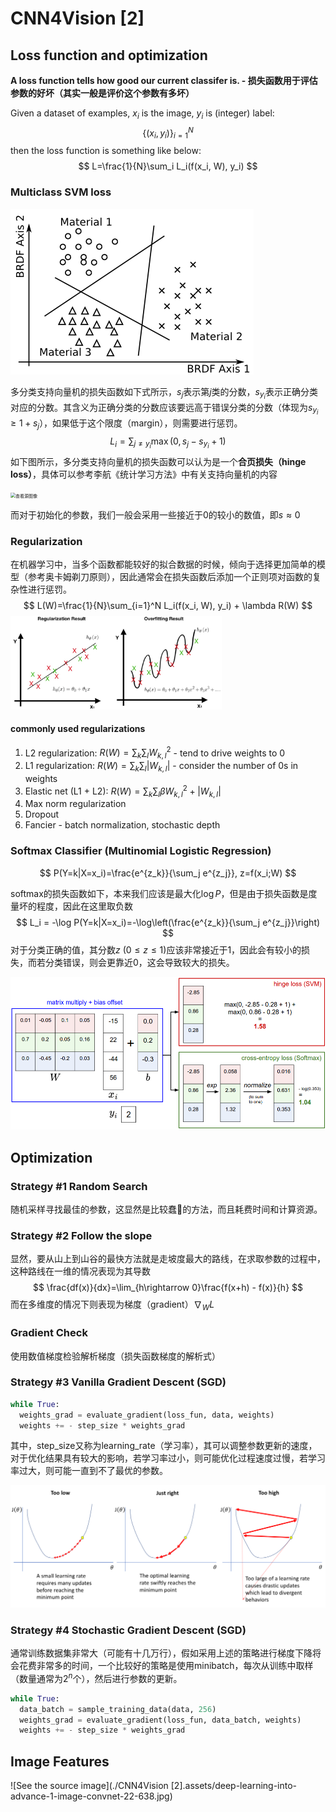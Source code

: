 # CNN4Vision [2]

## Loss function and optimization

**A loss function tells how good our current classifer is. - 损失函数用于评估参数的好坏（其实一般是评价这个参数有多坏）**

Given a dataset of examples, $x_i$ is the image, $y_i$ is (integer) label:
$$
\{(x_i,y_i)\}_{i=1}^N
$$
then the loss function is something like below:
$$
L=\frac{1}{N}\sum_i L_i(f(x_i, W), y_i)
$$

### Multiclass SVM loss

<img src="./CNN4Vision [2].assets/03_multiclass3_thumb.png" alt="mutliclass svm"  />

多分类支持向量机的损失函数如下式所示，$s_j$表示第$j$类的分数，$s_{y_i}$表示正确分类对应的分数。其含义为正确分类的分数应该要远高于错误分类的分数（体现为$s_{y_i} \ge 1 + s_j$），如果低于这个限度（margin），则需要进行惩罚。
$$
L_i = \sum_{j\neq y_i}\max(0, s_j - s_{y_i} + 1)
$$
如下图所示，多分类支持向量机的损失函数可以认为是一个**合页损失（hinge loss）**，具体可以参考李航《统计学习方法》中有关支持向量机的内容

<img src="/Users/louxiayin/Academy/homework/CNN4Vision/notes/CNN4Vision [2].assets/image2.png" alt="查看源图像" style="zoom: 50%;" />

而对于初始化的参数，我们一般会采用一些接近于0的较小的数值，即$s\approx 0$

###  Regularization

在机器学习中，当多个函数都能较好的拟合数据的时候，倾向于选择更加简单的模型（参考奥卡姆剃刀原则），因此通常会在损失函数后添加一个正则项对函数的复杂性进行惩罚。
$$
L(W)=\frac{1}{N}\sum_{i=1}^N L_i(f(x_i, W), y_i) + \lambda R(W)
$$
<img src="./CNN4Vision [2].assets/regularization-overfitting-res2.jpg" alt="查看源图像" style="zoom:33%;" />

#### commonly used regularizations

1. L2 regularization: $R(W)=\sum_k\sum_l W_{k,l}^2$ - tend to drive weights to 0
2. L1 regularization: $R(W)=\sum_k\sum_l|W_{k,l}|$ - consider the number of 0s in weights
3. Elastic net (L1 + L2): $R(W)=\sum_k\sum_l\beta W_{k,l}^2+|W_{k,l}|$
4. Max norm regularization
5. Dropout
6. Fancier - batch normalization, stochastic depth

### Softmax Classifier (Multinomial Logistic Regression)

$$
P(Y=k|X=x_i)=\frac{e^{z_k}}{\sum_j e^{z_j}}, z=f(x_i;W)
$$

softmax的损失函数如下，本来我们应该是最大化$\log P$，但是由于损失函数是度量坏的程度，因此在这里取负数
$$
L_i = -\log P(Y=k|X=x_i)=-\log\left(\frac{e^{z_k}}{\sum_j e^{z_j}}\right)
$$
对于分类正确的值，其分数$z\ (0\le z\le 1)$应该非常接近于1，因此会有较小的损失，而若分类错误，则会更靠近0，这会导致较大的损失。

<img src="./CNN4Vision [2].assets/3.8.svmvssoftmax.png" alt="See the source image" style="zoom: 67%;" />

## Optimization

### Strategy #1 Random Search

随机采样寻找最佳的参数，这显然是比较蠢:pig:的方法，而且耗费时间和计算资源。

### Strategy #2 Follow the slope

显然，要从山上到山谷的最快方法就是走坡度最大的路线，在求取参数的过程中，这种路线在一维的情况表现为其导数
$$
\frac{df(x)}{dx}=\lim_{h\rightarrow 0}\frac{f(x+h) - f(x)}{h}
$$
而在多维度的情况下则表现为梯度（gradient）$\nabla_W L$

### Gradient Check

使用数值梯度检验解析梯度（损失函数梯度的解析式）

### Strategy #3 Vanilla Gradient Descent (SGD)

```python
while True:
  weights_grad = evaluate_gradient(loss_fun, data, weights)
  weights += - step_size * weights_grad
```

其中，step_size又称为learning_rate（学习率），其可以调整参数更新的速度，对于优化结果具有较大的影响，若学习率过小，则可能优化过程速度过慢，若学习率过大，则可能一直到不了最优的参数。

<img src="./CNN4Vision [2].assets/Screen-Shot-2018-02-24-at-11.47.09-AM.png" alt="learning ate" style="zoom: 67%;" />

### Strategy #4 Stochastic Gradient Descent (SGD)

通常训练数据集非常大（可能有十几万行），假如采用上述的策略进行梯度下降将会花费非常多的时间，一个比较好的策略是使用minibatch，每次从训练中取样（数量通常为$2^n$个），然后进行参数的更新。

```python
while True:
  data_batch = sample_training_data(data, 256)
  weights_grad = evaluate_gradient(loss_fun, data_batch, weights)
  weights += - step_size * weights_grad
```

## Image Features

![See the source image](./CNN4Vision [2].assets/deep-learning-into-advance-1-image-convnet-22-638.jpg)

